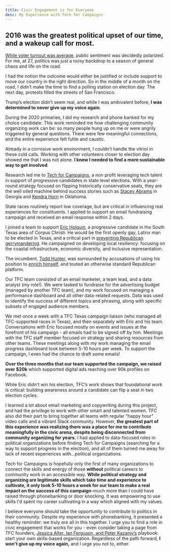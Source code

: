 ```yaml
---
title: Civic Engagement is for Everyone
desc: My Experience with Tech for Campaigns
---
```


## 2016 was the greatest political upset of our time, and a wakeup call for most. 


[While voter turnout was average](https://en.wikipedia.org/wiki/Voter_turnout_in_United_States_presidential_elections), public sentiment was decidedly polarized. For me, at 27, politics was just a noisy backdrop to a season of general chaos and life on the road. 

I had the notion the outcome would either be justified or include support to move our country in the right direction. So in the middle of a month on the road, I didn’t make the time to find a polling station on election day. The next day, protests filled the streets of San Francisco. 

Trump’s election didn’t seem real, and while I was ambivalent before, **I was determined to never give up my voice again**. 

During the 2020 primaries, I did my research and phone banked for my choice candidate. This work reminded me how challenging community organizing work can be: so many people hung up on me or were angrily triggered by general questions. There were few meaningful connections, and the entire experience felt futile and caustic. 

Already in a corrosive work environment, I couldn’t handle the vitriol in these cold calls. Working with other volunteers closer to election day showed me that I was not alone. **I knew I needed to find a more sustainable way to get involved**. 

Research led me to [Tech for Campaigns](https://www.techforcampaigns.org/), a non profit leveraging tech talent in support of progressive candidates in state level elections. With a year-round strategy focused on flipping historically conservative seats, they are the well oiled machine behind success stories such as [Stacey Abrams](https://www.techforcampaigns.org/Stacey-Abrams) in Georgia and [Kendra Horn](https://www.techforcampaigns.org/Kendra-Horn) in Oklahoma. 

State races routinely report low coverage, but are critical in influencing real experiences for constituents. I applied to support an email fundraising campaign and received an email response within 2 days. 

I joined a team to support [Eric Holguin](https://www.ericholguin.com/about-eric), a progressive candidate in the South Texas area of Corpus Christi. He would be the first openly gay, Latinx man to be elected in Texas, and a critical part in [preventing Republican gerrymandering](https://www.dailykos.com/stories/2020/9/10/1976444/-Daily-Kos-makes-record-breaking-endorsements-in-statehouse-races). He campaigned on developing local resiliency: focusing on the coastal infrastructure, economic diversity, and inclusive representation. 


The incumbent, [Todd Hunter](https://house.texas.gov/members/member-page/?district=32), was surrounded by accusations of using his position to [enrich himself](https://www.reformaustin.org/texas-legislature/who-are-todd-hunters-real-constituents/), and touted an otherwise standard Republican platform. 

Our TFC team consisted of an email marketer, a team lead, and a data analyst (my role!). We were tasked to fundraise for the advertising budget (managed by another TFC team), and my work focused on managing a performance dashboard and all other data-related requests. Data was used to identify the success of different topics and phrasing, along with specific subsets of engaged audience members. 

We met once a week with a TFC Texas campaign liaison (who managed all TFC-supported races in Texas), and then separately with Eric and his team. Conversations with Eric focused mostly on events and issues at the forefront of his campaign - all emails had to be signed off by him. Meetings with the TFC staff member focused on strategy and sharing resources from other teams. These meetings along with my work managing the email progress dashboard took between 5-10 hours per week. To support the campaign, I even had the chance to draft some emails! 

**Over the three months that our team supported the campaign, we raised over $20k** which supported digital ads reaching over 90k profiles on Facebook. 

While Eric didn't win his election, TFC’s work shows that foundational work is critical: building awareness around a candidate can flip a seat in two election cycles. 

I learned a lot about email marketing and copywriting during this project, and had the privilege to work with other smart and talented women. TFC also did their part to bring together all teams with regular “happy hour” video calls and a vibrant Slack community. However, **the greatest part of this experience was realizing there was a place for me to contribute meaningfully in the civic arena, despite being disconnected from community organizing for years.** I had applied to data-focused roles in political organizations before finding Tech for Campaigns (searching for a way to support progress in the election), and all of them turned me away for lack of recent experiences with...political organizations. 

Tech for Campaigns is hopefully only the first of many organizations to connect the skills and energy of those **without** political careers to community work in an accessible way. **While political strategy and organizing are legitimate skills which take time and experience to cultivate, it only took 5-10 hours a week for our team to make a real impact on the success of this campaign**-much more than I could have raised through phonebanking or door knocking. It was empowering to use skills I'd spent my career cultivating in a way which aligned with my values.  

I believe everyone should take the opportunity to contribute to politics in their community. Despite my experience with phonebanking, it presented a healthy reminder: we truly *are* all in this together. I urge you to find a role in civic engagement that works for you - even consider taking a page from TFC founders, [Jessica Alter, Ian Ferguson, and Peter Kazanjy’s](https://www.techforcampaigns.org/about-us) playbook: start your own skills-based organization. Regardless of the path forward, **I won't give up my voice again,** and I urge you not to, either.  
